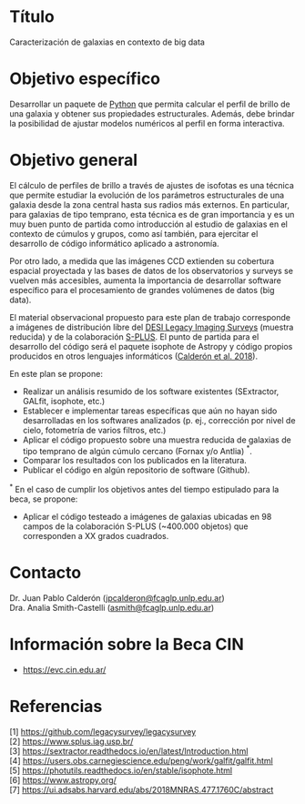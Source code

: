 # Título
Caracterización de galaxias en contexto de big data

# Objetivo específico
Desarrollar un paquete de [Python](https://www.python.org/) que permita calcular el perfil de brillo de una galaxia y obtener sus propiedades estructurales. Además, debe brindar la posibilidad de ajustar modelos numéricos al perfil en forma interactiva. 

# Objetivo general
El cálculo de perfiles de brillo a través de ajustes de isofotas es una técnica que permite estudiar la evolución de los parámetros estructurales de una galaxia desde la zona central hasta sus radios más externos. En particular, para galaxias de tipo temprano, esta técnica es de gran importancia y es un muy buen punto de partida como introducción al estudio de galaxias en el contexto de cúmulos y grupos, como así también, para ejercitar el desarrollo de código informático aplicado a astronomía.

Por otro lado, a medida que las imágenes CCD extienden su cobertura espacial proyectada y las bases de datos de los observatorios y surveys se vuelven más accesibles, aumenta la importancia de desarrollar software específico para el procesamiento de grandes volúmenes de datos (big data).

El material observacional propuesto para este plan de trabajo corresponde a imágenes de distribución libre del [DESI Legacy Imaging Surveys](https://www.legacysurvey.org/) (muestra reducida) y de la colaboración [S-PLUS](https://www.splus.iag.usp.br/). El punto de partida para el desarrollo del código será el paquete isophote de Astropy y código propios producidos en otros lenguajes informáticos ([Calderón et al. 2018](https://ui.adsabs.harvard.edu/abs/2018MNRAS.477.1760C/abstract)).

En este plan se propone: 
- Realizar un análisis resumido de los software existentes (SExtractor, GALfit, isophote, etc.)
- Establecer e implementar tareas específicas que aún no hayan sido desarrolladas en los softwares analizados (p. ej., corrección por nivel de cielo, fotometría de varios filtros, etc.)
- Aplicar el código propuesto sobre una muestra reducida de galaxias de tipo temprano de algún cúmulo cercano (Fornax y/o Antlia) $^{*}$.
- Comparar los resultados con los publicados en la literatura.
- Publicar el código en algún repositorio de software (Github). 

$^{*}$ En el caso de cumplir los objetivos antes del tiempo estipulado para la beca, se propone:
- Aplicar el código testeado a imágenes de galaxias ubicadas en 98 campos de la colaboración S-PLUS (~400.000 objetos) que corresponden a XX grados cuadrados.

# Contacto
Dr. Juan Pablo Calderón (jpcalderon@fcaglp.unlp.edu.ar) <br />
Dra. Analia Smith-Castelli (asmith@fcaglp.unlp.edu.ar)

# Información sobre la Beca CIN
- https://evc.cin.edu.ar/

# Referencias
[1] https://github.com/legacysurvey/legacysurvey <br />
[2] https://www.splus.iag.usp.br/  <br />
[3] https://sextractor.readthedocs.io/en/latest/Introduction.html  <br />
[4] https://users.obs.carnegiescience.edu/peng/work/galfit/galfit.html  <br />
[5] https://photutils.readthedocs.io/en/stable/isophote.html  <br />
[6] https://www.astropy.org/  <br />
[7] https://ui.adsabs.harvard.edu/abs/2018MNRAS.477.1760C/abstract  <br />
